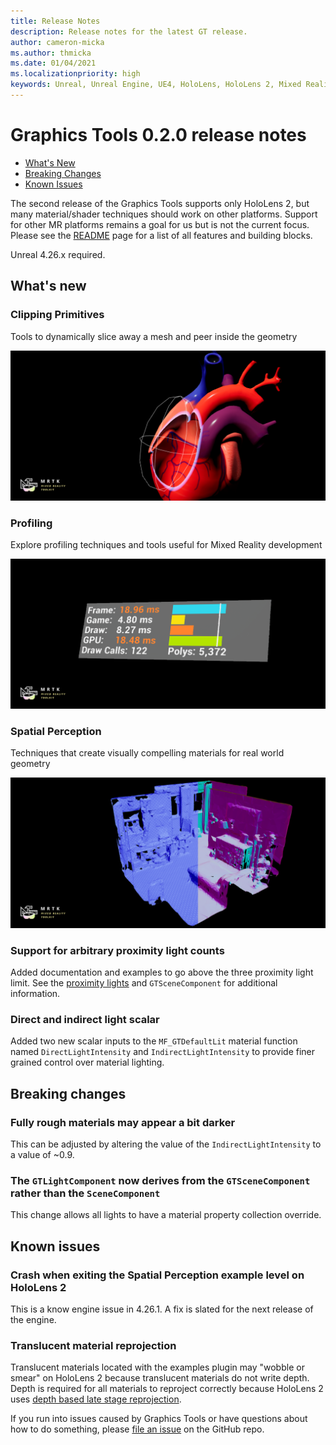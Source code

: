 ```yaml
---
title: Release Notes
description: Release notes for the latest GT release.
author: cameron-micka
ms.author: thmicka
ms.date: 01/04/2021
ms.localizationpriority: high
keywords: Unreal, Unreal Engine, UE4, HoloLens, HoloLens 2, Mixed Reality, development, MRTK, GT, Graphics Tools, release notes
---
```


# Graphics Tools 0.2.0 release notes

- [What's New](#whats-new)
- [Breaking Changes](#breaking-changes)
- [Known Issues](#known-issues)

The second release of the Graphics Tools supports only HoloLens 2, but many material/shader techniques should work on other platforms. Support for other MR platforms remains a goal for us but is not the current focus. Please see the [README](../README.md#graphics-building-blocks) page for a list of all features and building blocks.

Unreal 4.26.x required.

## What's new

### Clipping Primitives

Tools to dynamically slice away a mesh and peer inside the geometry

[![ClippingPrimitives](Images/FeatureCards/ClippingPrimitives.png)](ClippingPrimitives.md)

### Profiling

Explore profiling techniques and tools useful for Mixed Reality development

[![Profiling](Images/FeatureCards/Profiling.png)](Profiling.md)

### Spatial Perception

Techniques that create visually compelling materials for real world geometry

[![SpatialPerception](Images/FeatureCards/SpatialPerception.png)](SpatialPerception.md)

### Support for arbitrary proximity light counts

Added documentation and examples to go above the three proximity light limit. See the [proximity lights](ProximityLights.md#Advanced-usage) and `GTSceneComponent` for additional information.

### Direct and indirect light scalar

Added two new scalar inputs to the `MF_GTDefaultLit` material function named `DirectLightIntensity` and `IndirectLightIntensity` to provide finer grained control over material lighting.

## Breaking changes

### Fully rough materials may appear a bit darker

This can be adjusted by altering the value of the `IndirectLightIntensity` to a value of ~0.9.

### The `GTLightComponent` now derives from the `GTSceneComponent` rather than the `SceneComponent`

This change allows all lights to have a material property collection override. 

## Known issues

### Crash when exiting the Spatial Perception example level on HoloLens 2

This is a know engine issue in 4.26.1. A fix is slated for the next release of the engine.

### Translucent material reprojection

Translucent materials located with the examples plugin may "wobble or smear" on HoloLens 2 because translucent materials do not write depth. Depth is required for all materials to reproject correctly because HoloLens 2 uses [depth based late stage reprojection](https://docs.microsoft.com/en-us/windows/mixed-reality/develop/platform-capabilities-and-apis/hologram-stability#reprojection).

If you run into issues caused by Graphics Tools or have questions about how to do something, please [file an issue](https://github.com/microsoft/MixedReality-GraphicsTools-Unreal/issues/new) on the GitHub repo.
